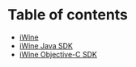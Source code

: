# Table of contents

* [iWine](README.md)
* [iWine Java SDK](untitled.md)
* [iWine Objective-C SDK](iwine-objective-c-sdk.md)


